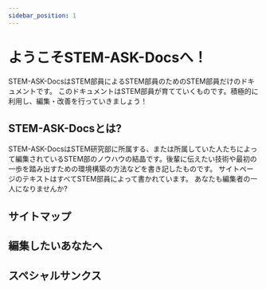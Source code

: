 ```yaml
---
sidebar_position: 1
---
```


# ようこそSTEM-ASK-Docsへ！
STEM-ASK-DocsはSTEM部員によるSTEM部員のためのSTEM部員だけのドキュメントです。
このドキュメントはSTEM部員が育てていくものです。積極的に利用し、編集・改善を行っていきましょう！

## STEM-ASK-Docsとは?
STEM-ASK-DocsはSTEM研究部に所属する、または所属していた人たちによって編集されているSTEM部のノウハウの結晶です。後輩に伝えたい技術や最初の一歩を踏み出すための環境構築の方法などを書き記したものです。
サイトページのテキストはすべてSTEM部員によって書かれています。
あなたも編集者の一人になりませんか?

## サイトマップ
<!-- 実装予定 -->

## 編集したいあなたへ
<!--ここにedit-docsのリンクを載せるなりして誘導する(edit-docs未編集)-->

## スペシャルサンクス
<!-- ここに編集者の名前を載せたらいい感じに貢献出来てる感を出せるかなと思ってる -->